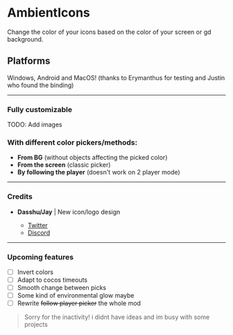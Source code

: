 # AmbientIcons

Change the color of your icons based on the color of your screen or gd background.

## Platforms
Windows, Android and MacOS! (thanks to Erymanthus for testing and Justin who found the binding)

---
### Fully customizable
TODO: Add images

### With different color pickers/methods: 
- **From BG** (without objects affecting the picked color)
- **From the screen** (classic picker)
- **By following the player** (doesn't work on 2 player mode)

---

### Credits

- **Dasshu/Jay** | New icon/logo design

  - [Twitter](https://x.com/DasshuGames)
  - [Discord](https://discord.gg/CSX3RW7FXq)

---

### Upcoming features
- [ ] Invert colors
- [ ] Adapt to cocos timeouts
- [ ] Smooth change between picks
- [ ] Some kind of environmental glow maybe
- [ ] Rewrite ~~follow player picker~~ the whole mod

> Sorry for the inactivity! i didnt have ideas and im busy with some projects
